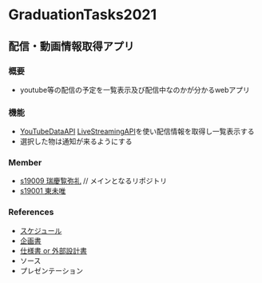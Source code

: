 # GraduationTasks2021

## 配信・動画情報取得アプリ

### 概要

* youtube等の配信の予定を一覧表示及び配信中なのかが分かるwebアプリ

### 機能

* [YouTubeDataAPI](https://developers.google.com/youtube/v3/getting-started?hl=ja) [LiveStreamingAPI](https://developers.google.com/youtube/v3/live/getting-started?hl=ja)を使い配信情報を取得し一覧表示する
* 選択した物は通知が来るようにする

### Member 

- [s19009 瑞慶覧弥礼](https://github.com/s19009/Graduation-Task/tree/kadai) // メインとなるリポジトリ
- [s19001 東未唯](https://github.com/s19001/Graduation-Task)

### References

- [スケジュール](https://docs.google.com/spreadsheets/d/124SdXWi_8brYGBjWvOZ4ki_vAk-Ite_aqAdb1A7XfAU/edit#gid=1115838130)
- [企画書](https://docs.google.com/document/d/1LFa_Ux8PbEcI2raAzAoMy6upnTCqoVh2wW3cfRVHxpQ/edit)
- [仕様書 or 外部設計書](https://docs.google.com/spreadsheets/d/1JMDzhJms39xVFTCXtpn1K4tmBnB9egmg5uP3naW7KQ4/edit#gid=0)
- ソース
- プレゼンテーション
